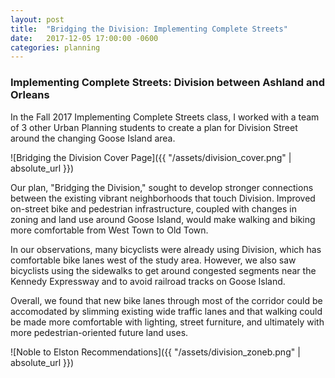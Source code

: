 ```yaml
---
layout: post
title:  "Bridging the Division: Implementing Complete Streets"
date:   2017-12-05 17:00:00 -0600
categories: planning
---
```


### Implementing Complete Streets: Division between Ashland and Orleans 

In the Fall 2017 Implementing Complete Streets class, I worked with a team of 3 other Urban Planning students to create a plan for Division Street around the changing Goose Island area.

![Bridging the Division Cover Page]({{ "/assets/division_cover.png" | absolute_url }})

Our plan, "Bridging the Division," sought to develop stronger connections between the existing vibrant neighborhoods that touch Division. Improved on-street bike and pedestrian infrastructure, coupled with changes in zoning and land use around Goose Island, would make walking and biking more comfortable from West Town to Old Town.

In our observations, many bicyclists were already using Division, which has comfortable bike lanes west of the study area. However, we also saw bicyclists using the sidewalks to get around congested segments near the Kennedy Expressway and to avoid railroad tracks on Goose Island.

Overall, we found that new bike lanes through most of the corridor could be accomodated by slimming existing wide traffic lanes and that walking could be made more comfortable with lighting, street furniture, and ultimately with more pedestrian-oriented future land uses.

![Noble to Elston Recommendations]({{ "/assets/division_zoneb.png" | absolute_url }})